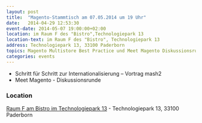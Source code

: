 ```yaml
---
layout: post
title:  "Magento-Stammtisch am 07.05.2014 um 19 Uhr"
date:   2014-04-29 12:53:30
event-date: 2014-05-07 19:00:00+02:00
location: im Raum F des "Bistro",Technologiepark 13
location-text: im Raum F des "Bistro", Technologiepark 13
address: Technologiepark 13, 33100 Paderborn
topics: Magento Multistore Best Practice und Meet Magento Diskussionsrunde
categories: events
---
```


* Schritt für Schritt zur Internationalisierung – Vortrag mash2
* Meet Magento - Diskussionsrunde

### Location

[Raum F am Bistro im Technologiepark 13](http://technologiepark-paderborn.de/) - Technologiepark 13, 33100 Paderborn
